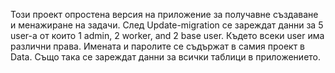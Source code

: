 Този проект опростена версия на приложение за получавне създаване и менажиране на задачи.
След Update-migration се зареждат данни за 5 user-a от които 1 admin, 2 worker, and 2 base user. Където всеки user има различни права. Имената и паролите се съдържат в самия проект в Data.
Също така се зареждат данни за всички таблици в приложението.
